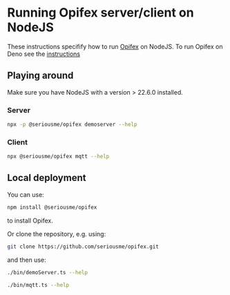 # Running Opifex server/client on NodeJS

These instructions specifify how to run [Opifex](README.md) on NodeJS. To run
Opifex on Deno see the [instructions](../deno/README.md)

## Playing around

Make sure you have NodeJS with a version > 22.6.0 installed.

### Server

```bash
npx -p @seriousme/opifex demoserver --help
```

### Client

```bash
npx @seriousme/opifex mqtt --help
```

## Local deployment

You can use:

```bash
npm install @seriousme/opifex
```

to install Opifex.

Or clone the repository, e.g. using:

```bash
git clone https://github.com/seriousme/opifex.git
```

and then use:

```bash
./bin/demoServer.ts --help
```

```bash
./bin/mqtt.ts --help
```


